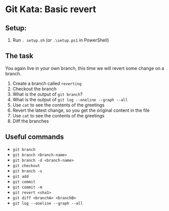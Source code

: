 # Git Kata: Basic revert
## Setup:

1. Run `. setup.sh` (or `.\setup.ps1` in PowerShell)

## The task

You again live in your own branch, this time we will revert some change on a branch.

1. Create a branch called `reverting`
2. Checkout the branch
3. What is the output of `git branch`?
4. What is the output of `git log --oneline --graph --all`
5. Use `cat` to see the contents of the greetings
6. Revert the latest change, so you get the original content in the file
7. Use `cat` to see the contents of the greetings
8. Diff the branches

## Useful commands
- `git branch`
- `git branch <branch-name>`
- `git branch -d <branch-name>`
- `git checkout`
- `git branch -v`
- `git add`
- `git commit`
- `git commit -m`
- `git revert <sha1>`
- `git diff <branchA> <branchB>`
- `git log --oneline --graph --all`

